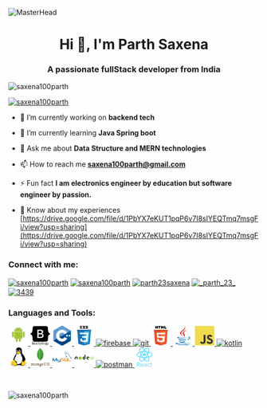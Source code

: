 ![MasterHead](https://cdn.dribbble.com/users/1292677/screenshots/6139167/media/5387dc7e035b3efe9d94516044de66a4.gif)
<!-- ![MasterHead](https://opedia.mo.cloudinary.net/opediatech_images/hero/service.gif) -->

<h1 align="center">Hi 👋, I'm Parth Saxena</h1>
<h3 align="center">A passionate fullStack developer from India</h3>
 <!--<img align="right" alt="Coding" width="400" src="https://camo.githubusercontent.com/9dde9f1edf0e3340088f47f17b4f20c98536e79a1ca6157f942a33e582fe58fd/68747470733a2f2f74332e667463646e2e6e65742f6a70672f30352f30302f31372f34342f3234305f465f3530303137343433315f4f35657558536d7072694c364557634937736531736948726b4e504a395a39692e6a7067">
-->

<p align="left"> <img src="https://komarev.com/ghpvc/?username=saxena100parth&label=Profile%20views&color=0e75b6&style=flat" alt="saxena100parth" /> </p>

<p align="left"> <a href="https://twitter.com/saxena100parth" target="blank"><img src="https://img.shields.io/twitter/follow/saxena100parth?logo=twitter&style=for-the-badge" alt="saxena100parth" /></a> </p>

- 🔭 I’m currently working on  **backend tech**

- 🌱 I’m currently learning **Java Spring boot**

- 💬 Ask me about **Data Structure and MERN technologies**

- 📫 How to reach me **saxena100parth@gmail.com**

- ⚡ Fun fact **I am electronics engineer by education but software engineer by passion.**

- 📄 Know about my experiences [https://drive.google.com/file/d/1PbYX7eKUT1pqP6v7I8sIYEQTmq7msgFi/view?usp=sharing](https://drive.google.com/file/d/1PbYX7eKUT1pqP6v7I8sIYEQTmq7msgFi/view?usp=sharing)

<h3 align="left">Connect with me:</h3>
<p align="left">
<a href="https://codepen.io/saxena100parth" target="blank"><img align="center" src="https://raw.githubusercontent.com/rahuldkjain/github-profile-readme-generator/master/src/images/icons/Social/codepen.svg" alt="saxena100parth" height="30" width="40" /></a>
<a href="https://twitter.com/saxena100parth" target="blank"><img align="center" src="https://raw.githubusercontent.com/rahuldkjain/github-profile-readme-generator/master/src/images/icons/Social/twitter.svg" alt="saxena100parth" height="30" width="40" /></a>
<a href="https://linkedin.com/in/parth23saxena" target="blank"><img align="center" src="https://raw.githubusercontent.com/rahuldkjain/github-profile-readme-generator/master/src/images/icons/Social/linked-in-alt.svg" alt="parth23saxena" height="30" width="40" /></a>
<a href="https://instagram.com/_parth_23_" target="blank"><img align="center" src="https://raw.githubusercontent.com/rahuldkjain/github-profile-readme-generator/master/src/images/icons/Social/instagram.svg" alt="_parth_23_" height="30" width="40" /></a>
<!--<a href="https://www.codechef.com/users/parthsaxena_23" target="blank"><img align="center" src="https://cdn.jsdelivr.net/npm/simple-icons@3.1.0/icons/codechef.svg" alt="parthsaxena_23" height="30" width="40" /></a> -->
<!-- <a href="https://www.hackerrank.com/saxena100parth" target="blank"><img align="center" src="https://raw.githubusercontent.com/rahuldkjain/github-profile-readme-generator/master/src/images/icons/Social/hackerrank.svg" alt="saxena100parth" height="30" width="40" /></a>
<a href="https://codeforces.com/profile/parth23" target="blank"><img align="center" src="https://raw.githubusercontent.com/rahuldkjain/github-profile-readme-generator/master/src/images/icons/Social/codeforces.svg" alt="parth23" height="30" width="40" /></a>
<a href="https://www.leetcode.com/_parth_23_" target="blank"><img align="center" src="https://raw.githubusercontent.com/rahuldkjain/github-profile-readme-generator/master/src/images/icons/Social/leet-code.svg" alt="_parth_23_" height="30" width="40" /></a> -->
<a href="https://discord.gg/3439" target="blank"><img align="center" src="https://raw.githubusercontent.com/rahuldkjain/github-profile-readme-generator/master/src/images/icons/Social/discord.svg" alt="3439" height="30" width="40" /></a>
</p>

<h3 align="left">Languages and Tools:</h3>
<p align="left"> <a href="https://developer.android.com" target="_blank" rel="noreferrer"> <img src="https://raw.githubusercontent.com/devicons/devicon/master/icons/android/android-original-wordmark.svg" alt="android" width="40" height="40"/> </a> <a href="https://getbootstrap.com" target="_blank" rel="noreferrer"> <img src="https://raw.githubusercontent.com/devicons/devicon/master/icons/bootstrap/bootstrap-plain-wordmark.svg" alt="bootstrap" width="40" height="40"/> </a> <a href="https://www.w3schools.com/cpp/" target="_blank" rel="noreferrer"> <img src="https://raw.githubusercontent.com/devicons/devicon/master/icons/cplusplus/cplusplus-original.svg" alt="cplusplus" width="40" height="40"/> </a> <a href="https://www.w3schools.com/css/" target="_blank" rel="noreferrer"> <img src="https://raw.githubusercontent.com/devicons/devicon/master/icons/css3/css3-original-wordmark.svg" alt="css3" width="40" height="40"/> </a> <a href="https://expressjs.com" target="_blank" rel="noreferrer"> 
<!-- <img src="https://raw.githubusercontent.com/devicons/devicon/master/icons/express/express-original-wordmark.svg" alt="express" width="40" height="40"/> </a> <a href="https://firebase.google.com/" target="_blank" rel="noreferrer">-->
 <img src="https://www.vectorlogo.zone/logos/firebase/firebase-icon.svg" alt="firebase" width="40" height="40"/> </a> <a href="https://git-scm.com/" target="_blank" rel="noreferrer"> <img src="https://www.vectorlogo.zone/logos/git-scm/git-scm-icon.svg" alt="git" width="40" height="40"/> </a> <a href="https://www.w3.org/html/" target="_blank" rel="noreferrer"> <img src="https://raw.githubusercontent.com/devicons/devicon/master/icons/html5/html5-original-wordmark.svg" alt="html5" width="40" height="40"/> </a> <a href="https://www.java.com" target="_blank" rel="noreferrer"> <img src="https://raw.githubusercontent.com/devicons/devicon/master/icons/java/java-original.svg" alt="java" width="40" height="40"/> </a> <a href="https://developer.mozilla.org/en-US/docs/Web/JavaScript" target="_blank" rel="noreferrer"> <img src="https://raw.githubusercontent.com/devicons/devicon/master/icons/javascript/javascript-original.svg" alt="javascript" width="40" height="40"/> </a> <a href="https://kotlinlang.org" target="_blank" rel="noreferrer"> <img src="https://www.vectorlogo.zone/logos/kotlinlang/kotlinlang-icon.svg" alt="kotlin" width="40" height="40"/> </a> <a href="https://www.linux.org/" target="_blank" rel="noreferrer"> <img src="https://raw.githubusercontent.com/devicons/devicon/master/icons/linux/linux-original.svg" alt="linux" width="40" height="40"/> </a> <a href="https://www.mongodb.com/" target="_blank" rel="noreferrer"> <img src="https://raw.githubusercontent.com/devicons/devicon/master/icons/mongodb/mongodb-original-wordmark.svg" alt="mongodb" width="40" height="40"/> </a> <a href="https://www.mysql.com/" target="_blank" rel="noreferrer"> <img src="https://raw.githubusercontent.com/devicons/devicon/master/icons/mysql/mysql-original-wordmark.svg" alt="mysql" width="40" height="40"/> </a> <a href="https://nodejs.org" target="_blank" rel="noreferrer"> <img src="https://raw.githubusercontent.com/devicons/devicon/master/icons/nodejs/nodejs-original-wordmark.svg" alt="nodejs" width="40" height="40"/> </a> <a href="https://postman.com" target="_blank" rel="noreferrer"> <img src="https://www.vectorlogo.zone/logos/getpostman/getpostman-icon.svg" alt="postman" width="40" height="40"/> </a> <a href="https://reactjs.org/" target="_blank" rel="noreferrer"> <img src="https://raw.githubusercontent.com/devicons/devicon/master/icons/react/react-original-wordmark.svg" alt="react" width="40" height="40"/> </a> </p>

<br>
<p><img align="left" src="https://github-readme-streak-stats.herokuapp.com/?user=saxena100parth&" alt="saxena100parth" /></p>

<!-- <p><img align="right" src="https://github-readme-stats.vercel.app/api/top-langs?username=saxena100parth&show_icons=true&locale=en&layout=compact" alt="saxena100parth" /></p>
 -->

<!--<p>&nbsp;<img align="center" src="https://github-readme-stats.vercel.app/api?username=saxena100parth&show_icons=true&locale=en" alt="saxena100parth" /></p>-->


              

